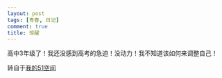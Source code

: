 ```yaml
---
layout: post
tags: [青春, 日记]
comment: true
title: 惊醒
---
```


高中3年级了！我还没感到高考的急迫！没动力！我不知道该如何来调整自己！


转自于[我的51空间](http://home.51.com/cailiwei712/diary/item/10000128.html)
